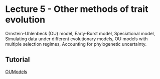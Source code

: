 # Lecture 5 - Other methods of trait evolution

Ornstein-Uhlenbeck (OU) model, Early-Burst model, Speciational model, Simulating data under different evolutionary models, OU models with multiple selection regimes, Accounting for phylogenetic uncertainty.

## Tutorial

[OUModels](http://htmlpreview.github.com/?http://github.com/simjoly/CourseComparativeMethods/blob/master/lecture5/OUModels.html)

